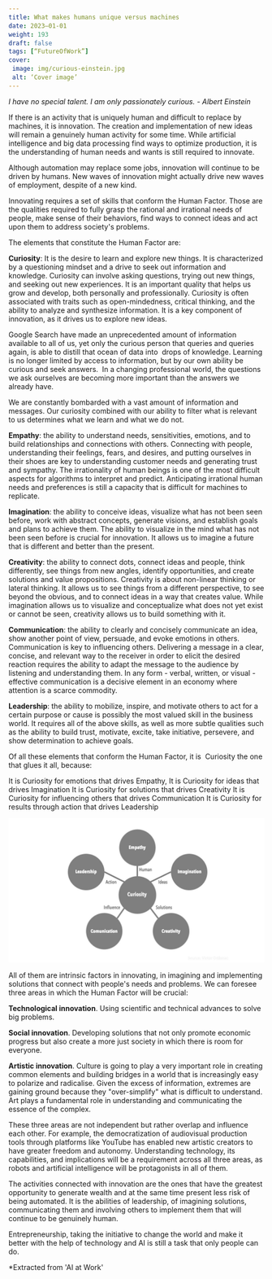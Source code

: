 ```yaml
---
title: What makes humans unique versus machines
date: 2023–01-01
weight: 193
draft: false
tags: [“FutureOfWork”]
cover:
 image: img/curious-einstein.jpg
 alt: ‘Cover image’
---
```


_I have no special talent. I am only passionately curious._
_- Albert Einstein_

If there is an activity that is uniquely human and difficult to replace by machines, it is innovation. The creation and implementation of new ideas will remain a genuinely human activity for some time. While artificial intelligence and big data processing find ways to optimize production, it is the understanding of human needs and wants is still required to innovate.

Although automation may replace some jobs, innovation will continue to be driven by humans. New waves of innovation might actually drive new waves of employment, despite of a new kind.

Innovating requires a set of skills that conform the Human Factor. Those are the qualities required to fully grasp the rational and irrational needs of people, make sense of their behaviors, find ways to connect ideas and act upon them to address society's problems. 

The elements that constitute the Human Factor are:

**Curiosity**: It is the desire to learn and explore new things. It is characterized by a questioning mindset and a drive to seek out information and knowledge. Curiosity can involve asking questions, trying out new things, and seeking out new experiences. It is an important quality that helps us grow and develop, both personally and professionally. Curiosity is often associated with traits such as open-mindedness, critical thinking, and the ability to analyze and synthesize information. It is a key component of innovation, as it drives us to explore new ideas.

Google Search have made an unprecedented amount of information available to all of us, yet only the curious person that queries and queries again, is able to distill that ocean of data into  drops of knowledge. Learning is no longer limited by access to information, but by our own ability be curious and seek answers.  In a changing professional world, the questions we ask ourselves are becoming more important than the answers we already have.

We are constantly bombarded with a vast amount of information and messages. Our curiosity combined with our ability to filter what is relevant to us determines what we learn and what we do not.


**Empathy**: the ability to understand needs, sensitivities, emotions, and to build relationships and connections with others. Connecting with people, understanding their feelings, fears, and desires, and putting ourselves in their shoes are key to understanding customer needs and generating trust and sympathy. The irrationality of human beings is one of the most difficult aspects for algorithms to interpret and predict. Anticipating irrational human needs and preferences is still a capacity that is difficult for machines to replicate.

**Imagination**: the ability to conceive ideas, visualize what has not been seen before, work with abstract concepts, generate visions, and establish goals and plans to achieve them. The ability to visualize in the mind what has not been seen before is crucial for innovation. It allows us to imagine a future that is different and better than the present.

**Creativity**: the ability to connect dots, connect ideas and people, think differently, see things from new angles, identify opportunities, and create solutions and value propositions. Creativity is about non-linear thinking or lateral thinking. It allows us to see things from a different perspective, to see beyond the obvious, and to connect ideas in a way that creates value. While imagination allows us to visualize and conceptualize what does not yet exist or cannot be seen, creativity allows us to build something with it.


**Communication**: the ability to clearly and concisely communicate an idea, show another point of view, persuade, and evoke emotions in others. Communication is key to influencing others. Delivering a message in a clear, concise, and relevant way to the receiver in order to elicit the desired reaction requires the ability to adapt the message to the audience by listening and understanding them. In any form - verbal, written, or visual - effective communication is a decisive element in an economy where attention is a scarce commodity.

**Leadership**: the ability to mobilize, inspire, and motivate others to act for a certain purpose or cause is possibly the most valued skill in the business world. It requires all of the above skills, as well as more subtle qualities such as the ability to build trust, motivate, excite, take initiative, persevere, and show determination to achieve goals.

Of all these elements that conform the Human Factor, it is  Curiosity the one that glues it all, because:

It is Curiosity for emotions that drives Empathy,
It is Curiosity for ideas that drives Imagination
It is Curiosity for solutions that drives Creativity
It is Curiosity for influencing others that drives Communication
It is Curiosity for results through action that drives Leadership

![Cover](/img/human-factor.jpg)

All of them are intrinsic factors in innovating, in imagining and implementing solutions that connect with people's needs and problems. We can foresee three areas in which the Human Factor will be crucial:

**Technological innovation**. Using scientific and technical advances to solve big problems.

**Social innovation**. Developing solutions that not only promote economic progress but also create a more just society in which there is room for everyone.

**Artistic innovation**. Culture is going to play a very important role in creating common elements and building bridges in a world that is increasingly easy to polarize and radicalise. Given the excess of information, extremes are gaining ground because they "over-simplify" what is difficult to understand. Art plays a fundamental role in understanding and communicating the essence of the complex.

These three areas are not independent but rather overlap and influence each other. For example, the democratization of audiovisual production tools through platforms like YouTube has enabled new artistic creators to have greater freedom and autonomy. Understanding technology, its capabilities, and implications will be a requirement across all three areas, as robots and artificial intelligence will be protagonists in all of them.

The activities connected with innovation are the ones that have the greatest opportunity to generate wealth and at the same time present less risk of being automated. It is the abilities of leadership, of imagining solutions, communicating them and involving others to implement them that will continue to be genuinely human.

Entrepreneurship, taking the initiative to change the world and make it better with the help of technology and AI is still a task that only people can do.

*Extracted from 'AI at Work'